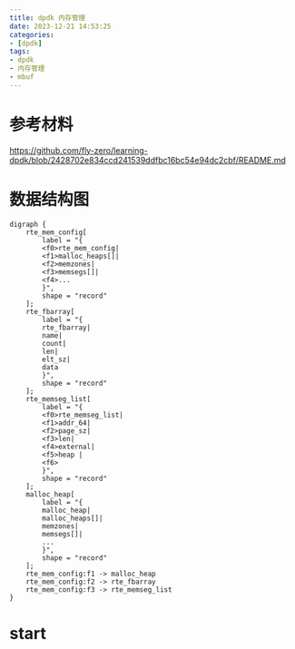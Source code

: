 ```yaml
---
title: dpdk 内存管理
date: 2023-12-21 14:53:25
categories:
- [dpdk]
tags:
- dpdk
- 内存管理
- mbuf
---
```


# 参考材料
https://github.com/fly-zero/learning-dpdk/blob/2428702e834ccd241539ddfbc16bc54e94dc2cbf/README.md

# 数据结构图
```graphviz
digraph {
	rte_mem_config[
		label = "{
		<f0>rte_mem_config|
        <f1>malloc_heaps[]|
		<f2>memzones|
		<f3>memsegs[]|
		<f4>...
		}",
		shape = "record"
	];
	rte_fbarray[
		label = "{
		rte_fbarray|
        name|
		count|
		len|
		elt_sz|
		data
		}",
		shape = "record"
	];
	rte_memseg_list[
		label = "{
		<f0>rte_memseg_list|
		<f1>addr_64|
		<f2>page_sz|
		<f3>len|
		<f4>external|
		<f5>heap |
		<f6>
		}",
		shape = "record"
	];
	malloc_heap[
		label = "{
		malloc_heap|
        malloc_heaps[]|
		memzones|
		memsegs[]|
		...
		}",
		shape = "record"
	];
	rte_mem_config:f1 -> malloc_heap
	rte_mem_config:f2 -> rte_fbarray
	rte_mem_config:f3 -> rte_memseg_list
}
```
# start



